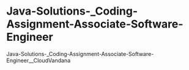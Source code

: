 # Java-Solutions-_Coding-Assignment-Associate-Software-Engineer
Java-Solutions-_Coding-Assignment-Associate-Software-Engineer__CloudVandana
